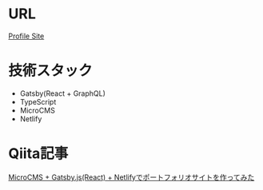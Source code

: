 # URL
[Profile Site](https://naotokoyama.work/)

# 技術スタック
- Gatsby(React + GraphQL)
- TypeScript
- MicroCMS
- Netlify

 # Qiita記事
 [MicroCMS + Gatsby.js(React) + Netlifyでポートフォリオサイトを作ってみた](https://qiita.com/naoto_koyama/items/67dab48ddecbe82fa8a9)
